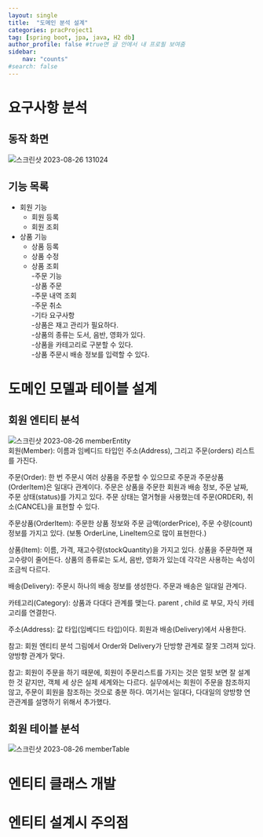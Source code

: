 ```yaml
---
layout: single
title:  "도메인 분석 설계"
categories: pracProject1
tag: [spring boot, jpa, java, H2 db]
author_profile: false #true면 글 안에서 내 프로필 보여줌
sidebar:
    nav: "counts"
#search: false
---
```


# 요구사항 분석

## 동작 화면

![스크린샷 2023-08-26 131024](https://github.com/jwjungwoo/jwjungwoo.github.io/assets/140131247/a87a4377-1e8b-4185-8bfc-e5da25e31009)   

## 기능 목록

- 회원 기능 
  - 회원 등록   
  - 회원 조회  
- 상품 기능   
  - 상품 등록   
  - 상품 수정   
  - 상품 조회   
-주문 기능   
  -상품 주문   
  -주문 내역 조회   
  -주문 취소   
-기타 요구사항   
  -상품은 재고 관리가 필요하다.   
  -상품의 종류는 도서, 음반, 영화가 있다.   
  -상품을 카테고리로 구분할 수 있다.   
  -상품 주문시 배송 정보를 입력할 수 있다.   

# 도메인 모델과 테이블 설계

## 회원 엔티티 분석

![스크린샷 2023-08-26 memberEntity](https://github.com/jwjungwoo/jwjungwoo.github.io/assets/140131247/8093327d-e4f6-444f-9114-73661da8a015)   
회원(Member): 이름과 임베디드 타입인 주소(Address), 그리고 주문(orders) 리스트를 가진다.   
   
주문(Order): 한 번 주문시 여러 상품을 주문할 수 있으므로 주문과 주문상품(OrderItem)은 일대다 관계이다. 주문은 상품을 
주문한 회원과 배송 정보, 주문 날짜, 주문 상태(status)를 가지고 있다. 주문 상태는 열거형을 사용했는데 주문(ORDER), 
취소(CANCEL)을 표현할 수 있다.   
   
주문상품(OrderItem): 주문한 상품 정보와 주문 금액(orderPrice), 주문 수량(count) 정보를 가지고 있다. 
(보통 OrderLine, LineItem으로 많이 표현한다.)   
   
상품(Item): 이름, 가격, 재고수량(stockQuantity)을 가지고 있다. 상품을 주문하면 재고수량이 줄어든다. 
상품의 종류로는 도서, 음반, 영화가 있는데 각각은 사용하는 속성이 조금씩 다르다.   
   
배송(Delivery): 주문시 하나의 배송 정보를 생성한다. 주문과 배송은 일대일 관계다.   
   
카테고리(Category): 상품과 다대다 관계를 맺는다. parent , child 로 부모, 자식 카테고리를 연결한다.   
   
주소(Address): 값 타입(임베디드 타입)이다. 회원과 배송(Delivery)에서 사용한다.   
   
참고: 회원 엔티티 분석 그림에서 Order와 Delivery가 단방향 관계로 잘못 그려져 있다. 양방향 관계가 맞다.   
   
참고: 회원이 주문을 하기 때문에, 회원이 주문리스트를 가지는 것은 얼핏 보면 잘 설계한 것 같지만, 객체 세
상은 실제 세계와는 다르다. 실무에서는 회원이 주문을 참조하지 않고, 주문이 회원을 참조하는 것으로 충분
하다. 여기서는 일대다, 다대일의 양방향 연관관계를 설명하기 위해서 추가했다.   

## 회원 테이블 분석

![스크린샷 2023-08-26 memberTable](https://github.com/jwjungwoo/jwjungwoo.github.io/assets/140131247/2cd3724b-8eac-4b17-ae6b-b8d4bd8a1ff3)


# 엔티티 클래스 개발

# 엔티티 설계시 주의점
